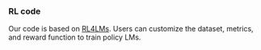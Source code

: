 ### RL code

Our code is based on [RL4LMs](https://github.com/allenai/RL4LMs). Users can customize the dataset, metrics, and reward function to train policy LMs.

